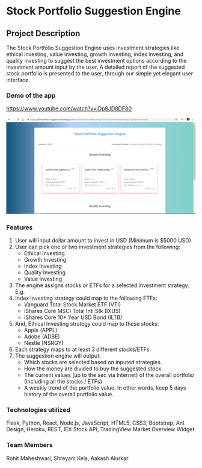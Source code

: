 # Stock Portfolio Suggestion Engine

## Project Description
The Stock Portfolio Suggestion Engine uses investment strategies like ethical investing, value investing, growth investing, index investing, and quality investing to suggest the best investment options according to the investment amount input by the user. A detailed report of the suggested stock portfolio is presented to the user, through our simple yet elegant user interface.

### Demo of the app
https://www.youtube.com/watch?v=iDp8JD8DF80  

![](https://github.com/shreyamkela/stock-portfolio-suggestion-engine/blob/master/results-thumbnail.PNG?raw=true)

### Features
1) User will input dollar amount to invest in USD (Minimum is $5000 USD)
2) User can pick one or two investment strategies from the following:
    - Ethical Investing
    - Growth Investing
    - Index Investing
    - Quality Investing
    - Value Investing
3) The engine assigns stocks or ETFs for a selected investment strategy. E.g.
4) Index Investing strategy could map to the following ETFs:
    - Vanguard Total Stock Market ETF (VTI)
    - iShares Core MSCI Total Intl Stk (IXUS)
    - iShares Core 10+ Year USD Bond (ILTB)
5) And, Ethical Investing strategy could map to these stocks:
    - Apple (APPL)
    - Adobe (ADBE)
    - Nestle (NSRGY)
6) Each strategy maps to at least 3 different stocks/ETFs.
7) The suggestion engine will output:
    - Which stocks are selected based on inputed strategies.
    - How the money are divided to buy the suggested stock.
    - The current values (up to the sec via Internet) of the overall portfolio (including all the stocks / ETFs)
    - A weekly trend of the portfolio value. In other words, keep 5 days history of the overall portfolio value.
    
### Technologies utilized
Flask, Python, React, Node.js, JavaScript, HTML5, CSS3, Bootstrap, Ant Design, Heroku, REST, IEX Stock API, TradingView Market Overview Widget
  
### Team Members
Rohit Maheshwari, Shreyam Kela, Aakash Alurkar
